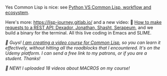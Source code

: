 Yes Common Lisp is nice: see [Python VS Common Lisp, workflow and ecosystem](https://lisp-journey.gitlab.io/pythonvslisp/).

Here's more: https://lisp-journey.gitlab.io/ and a new video: 🎥 [How to make requests to a REST API: Dexador, Jonathan, Shasht, Serapeum](https://www.youtube.com/watch?v=TAtwcBh1QLg), and we build a binary for the terminal. All this live coding in Emacs and SLIME.

*🎥 Guys! [I am creating a video course for Common Lisp](https://www.udemy.com/course/common-lisp-programming/?referralCode=2F3D698BBC4326F94358), so you can learn it effectively, without hitting all the roadblocks that I encountered. It's on the Udemy platform. I can send a free link to my patrons, or if you are a student. Thanks!*

*🚀 NEW! I uploaded 18 videos about MACROS on my course!*


<!--
My hidden plan is to **make Common Lisp popular again**. For this I write on collaborative resources (I am a massive contributor of the [Cookbook](https://lispcookbook.github.io/cl-cookbook/)).

<a href='https://ko-fi.com/K3K828W0V' target='_blank'><img height='36' style='border:0px;height:36px;' src='https://cdn.ko-fi.com/cdn/kofi2.png?v=2' border='0' alt='Buy Me a Coffee at ko-fi.com' /></a>

--!>
